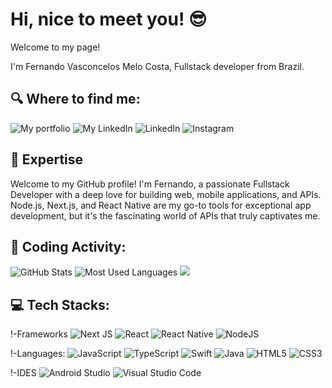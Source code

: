 # Hi, nice to meet you! 😎

Welcome to my page!

I'm Fernando Vasconcelos Melo Costa, Fullstack developer from Brazil. 

## 🔍 Where to find me:

![My portfolio](https://www.fernandomelocosta.com.br)
![My LinkedIn](https://www.linkedin.com/in/fernando-vasconcelos-melo-costa-725726231/)
![LinkedIn](https://img.shields.io/badge/linkedin-%230077B5.svg?style=for-the-badge&logo=linkedin&logoColor=white)
![Instagram](https://img.shields.io/badge/Instagram-%23E4405F.svg?style=for-the-badge&logo=Instagram&logoColor=white)

## 🎯 Expertise
Welcome to my GitHub profile! I'm Fernando, a passionate Fullstack Developer with a deep love for building web, mobile applications, and APIs. Node.js, Next.js, and React Native are my go-to tools for exceptional app development, but it's the fascinating world of APIs that truly captivates me.


## 🚀 Coding Activity:

![GitHub Stats](https://github-readme-stats.vercel.app/api?username=F3rn4nd0o&show_icons=true&theme=react)
![Most Used Languages](https://github-readme-stats.vercel.app/api/top-langs/?username=F3rn4nd0o&layout=compact&theme=react)
![](https://github-readme-streak-stats.herokuapp.com/?user=F3rn4nd0o&theme=react)

## 💻 Tech Stacks:

!-Frameworks
![Next JS](https://img.shields.io/badge/Next-black?style=for-the-badge&logo=next.js&logoColor=white)
![React](https://img.shields.io/badge/react-%2320232a.svg?style=for-the-badge&logo=react&logoColor=%2361DAFB)
![React Native](https://img.shields.io/badge/react_native-%2320232a.svg?style=for-the-badge&logo=react&logoColor=%2361DAFB)
![NodeJS](https://img.shields.io/badge/node.js-6DA55F?style=for-the-badge&logo=node.js&logoColor=white)

!-Languages:
![JavaScript](https://img.shields.io/badge/javascript-%23323330.svg?style=for-the-badge&logo=javascript&logoColor=%23F7DF1E)
![TypeScript](https://img.shields.io/badge/typescript-%23007ACC.svg?style=for-the-badge&logo=typescript&logoColor=white)
![Swift](https://img.shields.io/badge/swift-F54A2A?style=for-the-badge&logo=swift&logoColor=white)
![Java](https://img.shields.io/badge/java-%23ED8B00.svg?style=for-the-badge&logo=openjdk&logoColor=white)
![HTML5](https://img.shields.io/badge/html5-%23E34F26.svg?style=for-the-badge&logo=html5&logoColor=white)
![CSS3](https://img.shields.io/badge/css3-%231572B6.svg?style=for-the-badge&logo=css3&logoColor=white)

!-IDES
![Android Studio](https://img.shields.io/badge/Android%20Studio-3DDC84.svg?style=for-the-badge&logo=android-studio&logoColor=white)
![Visual Studio Code](https://img.shields.io/badge/Visual%20Studio%20Code-0078d7.svg?style=for-the-badge&logo=visual-studio-code&logoColor=white)
